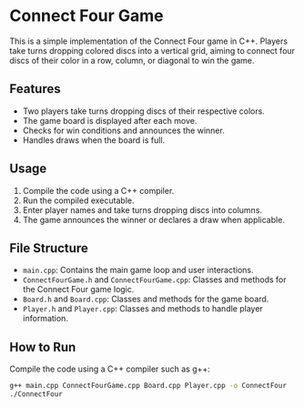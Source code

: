 # Connect Four Game

This is a simple implementation of the Connect Four game in C++. Players take turns dropping colored discs into a vertical grid, aiming to connect four discs of their color in a row, column, or diagonal to win the game.

## Features

- Two players take turns dropping discs of their respective colors.
- The game board is displayed after each move.
- Checks for win conditions and announces the winner.
- Handles draws when the board is full.

## Usage

1. Compile the code using a C++ compiler.
2. Run the compiled executable.
3. Enter player names and take turns dropping discs into columns.
4. The game announces the winner or declares a draw when applicable.

## File Structure

- `main.cpp`: Contains the main game loop and user interactions.
- `ConnectFourGame.h` and `ConnectFourGame.cpp`: Classes and methods for the Connect Four game logic.
- `Board.h` and `Board.cpp`: Classes and methods for the game board.
- `Player.h` and `Player.cpp`: Classes and methods to handle player information.

## How to Run

Compile the code using a C++ compiler such as g++:

```bash
g++ main.cpp ConnectFourGame.cpp Board.cpp Player.cpp -o ConnectFour
./ConnectFour
